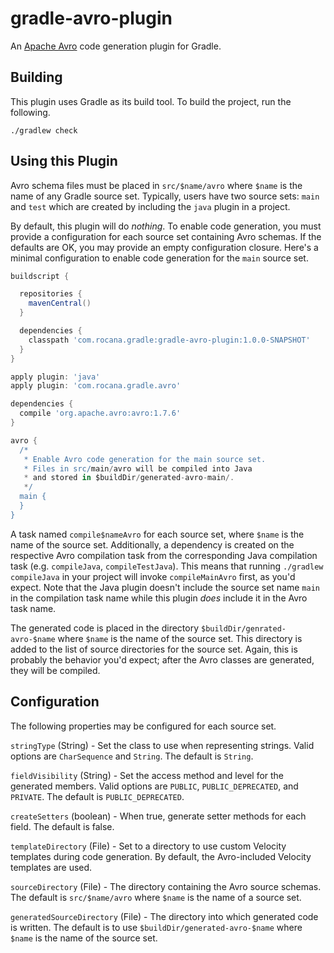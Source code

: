 # gradle-avro-plugin

An [Apache Avro][apache-avro] code generation plugin for Gradle.

[apache-avro]: http://avro.apache.org/

## Building

This plugin uses Gradle as its build tool. To build the project, run the
following.

`./gradlew check`

## Using this Plugin

Avro schema files must be placed in `src/$name/avro` where `$name` is the name
of any Gradle source set. Typically, users have two source sets: `main` and
`test` which are created by including the `java` plugin in a project.

By default, this plugin will do _nothing_. To enable code generation, you must
provide a configuration for each source set containing Avro schemas. If the
defaults are OK, you may provide an empty configuration closure. Here's a
minimal configuration to enable code generation for the `main` source set.

```gradle
buildscript {

  repositories {
    mavenCentral()
  }

  dependencies {
    classpath 'com.rocana.gradle:gradle-avro-plugin:1.0.0-SNAPSHOT'
  }
}

apply plugin: 'java'
apply plugin: 'com.rocana.gradle.avro'

dependencies {
  compile 'org.apache.avro:avro:1.7.6'
}

avro {
  /*
   * Enable Avro code generation for the main source set.
   * Files in src/main/avro will be compiled into Java
   * and stored in $buildDir/generated-avro-main/.
   */
  main {
  }
}
```

A task named `compile$nameAvro` for each source set, where `$name` is the name
of the source set. Additionally, a dependency is created on the respective Avro
compilation task from the corresponding Java compilation task (e.g.
`compileJava`, `compileTestJava`). This means that running `./gradlew
compileJava` in your project will invoke `compileMainAvro` first, as you'd
expect. Note that the Java plugin doesn't include the source set name `main` in
the compilation task name while this plugin _does_ include it in the Avro task
name.

The generated code is placed in the directory `$buildDir/genrated-avro-$name`
where `$name` is the name of the source set. This directory is added to the list
of source directories for the source set. Again, this is probably the behavior
you'd expect; after the Avro classes are generated, they will be compiled.

## Configuration

The following properties may be configured for each source set.

`stringType` (String) - Set the class to use when representing strings. Valid
options are `CharSequence` and `String`. The default is `String`.

`fieldVisibility` (String) - Set the access method and level for the generated
members. Valid options are `PUBLIC`, `PUBLIC_DEPRECATED`, and `PRIVATE`. The
default is `PUBLIC_DEPRECATED`.

`createSetters` (boolean) - When true, generate setter methods for each field.
The default is false.

`templateDirectory` (File) - Set to a directory to use custom Velocity
templates during code generation. By default, the Avro-included Velocity
templates are used.

`sourceDirectory` (File) - The directory containing the Avro source schemas. The
default is `src/$name/avro` where `$name` is the name of a source set.

`generatedSourceDirectory` (File) - The directory into which generated code is
written. The default is to use `$buildDir/generated-avro-$name` where `$name`
is the name of the source set.
